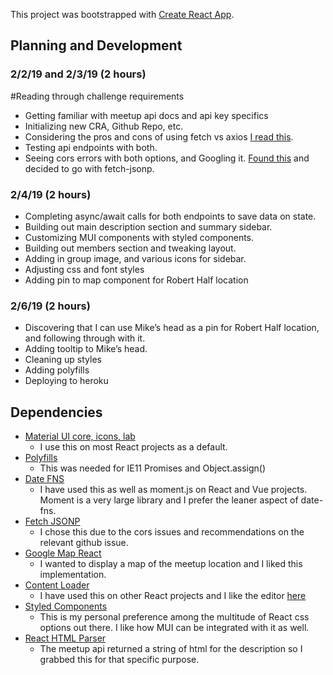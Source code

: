 This project was bootstrapped with [Create React App](https://github.com/facebook/create-react-app).

## Planning and Development
### 2/2/19 and 2/3/19 (2 hours)

#Reading through challenge requirements
* Getting familiar with meetup api docs and api key specifics
* Initializing new CRA, Github Repo, etc.
* Considering the pros and cons of using fetch vs axios [I read this](https://medium.com/@thejasonfile/fetch-vs-axios-js-for-making-http-requests-2b261cdd3af5).  
* Testing api endpoints with both.  
* Seeing cors errors with both options, and Googling it. [Found this](https://github.com/meetup/api/issues/130) and decided to go with fetch-jsonp.
### 2/4/19 (2 hours)
* Completing async/await calls for both endpoints to save data on state.
* Building out main description section and summary sidebar.
* Customizing MUI components with styled components.
* Building out members section and tweaking layout.
* Adding in group image, and various icons for sidebar.
* Adjusting css and font styles
* Adding pin to map component for Robert Half location
### 2/6/19 (2 hours)
* Discovering that I can use Mike’s head as a pin for Robert Half location, and following through with it.
* Adding tooltip to Mike’s head.
* Cleaning up styles
* Adding polyfills
* Deploying to heroku

## Dependencies
* [Material UI core, icons, lab](https://material-ui.com/) 
  * I use this on most React projects as a default.
* [Polyfills](https://github.com/stefanpenner/es6-promise) 
  * This was needed for IE11 Promises and Object.assign() 
* [Date FNS](https://date-fns.org/)
  * I have used this as well as moment.js on React and Vue projects.  Moment is a very large library and I prefer the leaner aspect of date-fns.
* [Fetch JSONP](https://github.com/camsong/fetch-jsonp)
  * I chose this due to the cors issues and recommendations on the relevant github issue.
* [Google Map React](https://github.com/google-map-react/google-map-react) 
  * I wanted to display a map of the meetup location and I liked this implementation.
* [Content Loader](https://github.com/danilowoz/react-content-loader) 
  * I have used this on other React projects and I like the editor [here](http://danilowoz.com/create-content-loader/)
* [Styled Components](https://www.styled-components.com) 
  * This is my personal preference among the multitude of React css options out there.  I like how MUI can be integrated with it as well.
* [React HTML Parser](https://www.npmjs.com/package/react-html-parser) 
  * The meetup api returned a string of html for the description so I grabbed this for that specific purpose.
